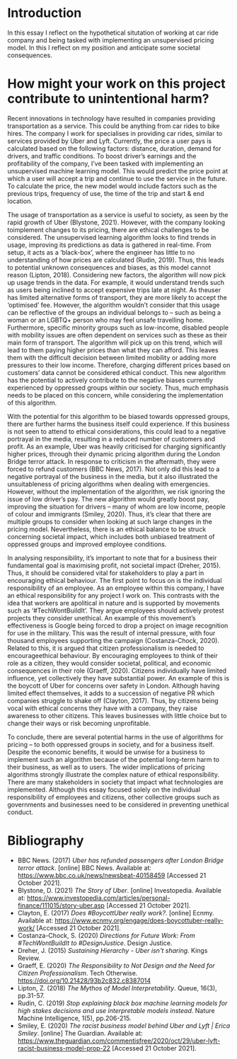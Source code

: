 
# Introduction
In this essay I reflect on the hypothetical situtation of working at car ride company and being tasked with implementing an unsupervised pricing model. In this I reflect on my position and anticipate some societal consequences.

# How might your work on this project contribute to unintentional harm?

Recent innovations in technology have resulted in companies providing transportation as a service. This could be anything from car rides to bike hires. The company I work for specialises in providing car rides, similar to services provided by Uber and Lyft. Currently, the price a user pays is calculated based on the following factors: distance, duration, demand for drivers, and traffic conditions. To boost driver’s earnings and the profitability of the company, I’ve been tasked with implementing an unsupervised machine learning model. This would predict the price point at which a user will accept 
a trip and continue to use the service in the future. To calculate the price, the new model would include factors such as the previous trips, frequency of use, the time of the trip and start & end location.


The usage of transportation as a service is useful to society, as seen by the rapid growth of Uber (Blystone, 2021). However, with the company looking toimplement changes to its pricing, there are ethical challenges to be considered. The unsupervised learning algorithm looks to find trends in usage, improving its predictions as data is gathered in real-time. From setup, it acts as a ‘black-box’, where the engineer has little to no understanding of how prices are calculated (Rudin, 2019). Thus, this leads to potential unknown consequences and biases, as this model cannot reason (Lipton, 2018). Considering new factors, the algorithm will now pick up usage trends in the data. For example, it would understand trends such as users being inclined to accept expensive trips late at night. As theuser has limited alternative forms of transport, they are more likely to accept the ‘optimised’ fee. However, the algorithm wouldn’t consider that this usage can be reflective of the groups an individual belongs to – such as being a woman or an LGBTQ+ person who may feel unsafe travelling home. Furthermore, specific minority groups such as low-income, disabled people with mobility issues are often dependent on services such as these as their main form of transport. The 
algorithm will pick up on this trend, which will lead to them paying higher prices than what they can afford. This leaves them with the difficult decision between limited mobility or adding more pressures to their low income. Therefore, charging different prices based on customers’ data cannot be considered ethical conduct. This new algorithm has the potential to actively contribute to the negative biases currently experienced by oppressed groups within our society. Thus, much emphasis needs to be placed on this concern, while considering the implementation of this algorithm.

With the potential for this algorithm to be biased towards oppressed groups, there are further harms the business itself could experience. If this business is not seen to attend to ethical considerations, this could lead to a negative portrayal in the media, resulting in a reduced number of customers and profit. As an example, Uber was heavily criticised for charging significantly higher prices, through their dynamic pricing algorithm during the London Bridge terror attack. In response to criticism in the aftermath, they were forced to refund customers (BBC News, 2017). Not only did this lead to a negative portrayal of the business in the media, but it also illustrated the unsuitableness of pricing algorithms when dealing with emergencies. However, without the implementation of the algorithm, we risk ignoring the issue of low driver’s pay. The new algorithm would greatly boost pay, improving the situation for drivers – many of whom are low income, people of colour and immigrants (Smiley, 2020). Thus, it’s clear that there are multiple groups to consider when looking at such large changes in the pricing model. Nevertheless, there is an ethical balance to be struck concerning societal impact, which includes both unbiased treatment of oppressed groups and improved employee conditions.


In analysing responsibility, it’s important to note that for a business their fundamental goal is maximising profit, not societal impact (Dreher, 2015). Thus, it should be considered vital for stakeholders to play a part in encouraging ethical behaviour. The first point to focus on is the individual responsibility of an employee. As an employee within this company, I have an ethical responsibility for any project I work on. This contrasts with the idea that workers are apolitical in nature and is supported by movements such as ‘#TechWontBuildIt’. They argue employees should actively protest projects they consider unethical. An example of this movement’s effectiveness is Google being forced to drop a project on image recognition for use in the military. This was the result of internal pressure, with four thousand employees supporting the campaign (Costanza-Chock, 2020). Related to this, it is argued that citizen professionalism is needed to encourageethical behaviour. By encouraging employees to think of their role as a citizen, they would consider societal, political, and economic consequences in their role (Graeff, 2020). Citizens individually have limited influence, yet collectively they have substantial power. An example of this is the boycott of Uber for concerns over safety in London. Although having limited effect themselves, it adds to a succession of negative PR which companies struggle to shake off (Clayton, 2017). Thus, by citizens being vocal with ethical concerns they have with a company, they raise awareness to other citizens. This leaves businesses with little choice but to change their ways or risk becoming unprofitable.

To conclude, there are several potential harms in the use of algorithms for pricing – to both 
oppressed groups in society, and for a business itself. Despite the economic benefits, it would be 
unwise for a business to implement such an algorithm because of the potential long-term harm to 
their business, as well as to users. The wider implications of pricing algorithms strongly illustrate the 
complex nature of ethical responsibility. There are many stakeholders in society that impact what 
technologies are implemented. Although this essay focused solely on the individual responsibility of 
employees and citizens, other collective groups such as governments and businesses need to be 
considered in preventing unethical conduct.


# Bibliography
- BBC News. (2017) *Uber has refunded passengers after London Bridge terror attack*. [online] BBC News. Available at: <https://www.bbc.co.uk/news/newsbeat-40158459> [Accessed 21 October 2021].
- Blystone, D. (2021) *The Story of Uber*. [online] Investopedia. Available at: <https://www.investopedia.com/articles/personal-finance/111015/story-uber.asp> [Accessed 21 October 2021].
- Clayton, E. (2017) *Does #BoycottUber really work?*. [online] Ecnmy. Available at: <https://www.ecnmy.org/engage/does-boycottuber-really-work/> [Accessed 21 October 2021].
- Costanza-Chock, S. (2020) *Directions for Future Work: From #TechWontBuildIt to #DesignJustice*. Design Justice.
- Dreher, J. (2015) *Sustaining Hierarchy - Uber isn't sharing*. Kings Review.
- Graeff, E. (2020) *The Responsibility to Not Design and the Need for Citizen Professionalism*. Tech Otherwise. https://doi.org/10.21428/93b2c832.c8387014
- Lipton, Z. (2018) *The Mythos of Model Interpretability*. Queue, 16(3), pp.31-57.
- Rudin, C. (2019) *Stop explaining black box machine learning models for high stakes decisions and use interpretable models instead*. Nature Machine Intelligence, 1(5), pp.206-215.
- Smiley, E. (2020) *The racist business model behind Uber and Lyft | Erica Smiley*. [online] The Guardian. Available at: <https://www.theguardian.com/commentisfree/2020/oct/29/uber-lyft-racist-business-model-prop-22> [Accessed 21 October 2021].
